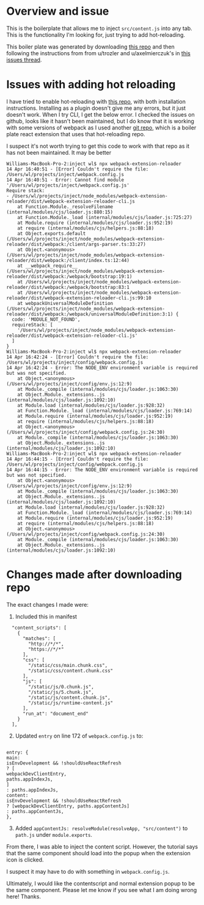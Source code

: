 # Overview and issue

This is the boilerplate that allows me to inject `src/content.js` into any tab. This is the functionality I'm looking for, just trying to add hot-reloading.

This boiler plate was generated by downloading [this repo](https://github.com/satendra02/react-chrome-extension/) and then following the instructions from from u/trozler and u/axelmierczuk's in [this issues thread](https://github.com/satendra02/react-chrome-extension/issues/2).

# Issues with adding hot reloading

I have tried to enable hot-reloading with [this repo](https://github.com/rubenspgcavalcante/webpack-extension-reloader), with both installation instructions. Installing as a plugin doesn't give me any errors, but it just doesn't work. When I try CLI, I get the below error. I checked the issues on github, looks like it hasn't been maintained, but I do know that it is working with some versions of webpack as I used another [git repo](https://github.com/willliuwillliu/chrome-ext-hot-reload), which is a boiler plate react extension that uses that hot-reloading repo.

I suspect it's not worth trying to get this code to work with that repo as it has not been maintained. It may be better

```
Williams-MacBook-Pro-2:inject wl$ npx webpack-extension-reloader
14 Apr 16:40:51 - [Error] Couldn't require the file: /Users/wl/projects/inject/webpack.config.js
14 Apr 16:40:51 - Error: Cannot find module '/Users/wl/projects/inject/webpack.config.js'
Require stack:
- /Users/wl/projects/inject/node_modules/webpack-extension-reloader/dist/webpack-extension-reloader-cli.js
    at Function.Module._resolveFilename (internal/modules/cjs/loader.js:880:15)
    at Function.Module._load (internal/modules/cjs/loader.js:725:27)
    at Module.require (internal/modules/cjs/loader.js:952:19)
    at require (internal/modules/cjs/helpers.js:88:18)
    at Object.exports.default (/Users/wl/projects/inject/node_modules/webpack-extension-reloader/dist/webpack:/client/args-parser.ts:33:27)
    at Object.<anonymous> (/Users/wl/projects/inject/node_modules/webpack-extension-reloader/dist/webpack:/client/index.ts:12:44)
    at __webpack_require__ (/Users/wl/projects/inject/node_modules/webpack-extension-reloader/dist/webpack:/webpack/bootstrap:19:1)
    at /Users/wl/projects/inject/node_modules/webpack-extension-reloader/dist/webpack:/webpack/bootstrap:83:1
    at /Users/wl/projects/inject/node_modules/webpack-extension-reloader/dist/webpack-extension-reloader-cli.js:99:10
    at webpackUniversalModuleDefinition (/Users/wl/projects/inject/node_modules/webpack-extension-reloader/dist/webpack:/webpack/universalModuleDefinition:3:1) {
  code: 'MODULE_NOT_FOUND',
  requireStack: [
    '/Users/wl/projects/inject/node_modules/webpack-extension-reloader/dist/webpack-extension-reloader-cli.js'
  ]
}
Williams-MacBook-Pro-2:inject wl$ npx webpack-extension-reloader
14 Apr 16:42:24 - [Error] Couldn't require the file: /Users/wl/projects/inject/config/webpack.config.js
14 Apr 16:42:24 - Error: The NODE_ENV environment variable is required but was not specified.
    at Object.<anonymous> (/Users/wl/projects/inject/config/env.js:12:9)
    at Module._compile (internal/modules/cjs/loader.js:1063:30)
    at Object.Module._extensions..js (internal/modules/cjs/loader.js:1092:10)
    at Module.load (internal/modules/cjs/loader.js:928:32)
    at Function.Module._load (internal/modules/cjs/loader.js:769:14)
    at Module.require (internal/modules/cjs/loader.js:952:19)
    at require (internal/modules/cjs/helpers.js:88:18)
    at Object.<anonymous> (/Users/wl/projects/inject/config/webpack.config.js:24:30)
    at Module._compile (internal/modules/cjs/loader.js:1063:30)
    at Object.Module._extensions..js (internal/modules/cjs/loader.js:1092:10)
Williams-MacBook-Pro-2:inject wl$ npx webpack-extension-reloader
14 Apr 16:44:15 - [Error] Couldn't require the file: /Users/wl/projects/inject/config/webpack.config.js
14 Apr 16:44:15 - Error: The NODE_ENV environment variable is required but was not specified.
    at Object.<anonymous> (/Users/wl/projects/inject/config/env.js:12:9)
    at Module._compile (internal/modules/cjs/loader.js:1063:30)
    at Object.Module._extensions..js (internal/modules/cjs/loader.js:1092:10)
    at Module.load (internal/modules/cjs/loader.js:928:32)
    at Function.Module._load (internal/modules/cjs/loader.js:769:14)
    at Module.require (internal/modules/cjs/loader.js:952:19)
    at require (internal/modules/cjs/helpers.js:88:18)
    at Object.<anonymous> (/Users/wl/projects/inject/config/webpack.config.js:24:30)
    at Module._compile (internal/modules/cjs/loader.js:1063:30)
    at Object.Module._extensions..js (internal/modules/cjs/loader.js:1092:10)
```

# Changes made after downloading repo

The exact changes I made were:

1. Included this in manifest

```"content_security_policy": "script-src 'self' 'sha256-NAAKFqXxfjI1LgmKrrc3nxKe0WeY4/Lkue3yXruT4OE=' 'sha256-UtdLJkZdXQ6adZtYaJY8FbnmuNwWtFQ7lkWJX2iMz8E='; object-src 'self'",
  "content_scripts": [
    {
      "matches": [
        "http://*/*",
        "https://*/*"
      ],
      "css": [
        "/static/css/main.chunk.css",
        "/static/css/content.chunk.css"
      ],
      "js": [
        "/static/js/0.chunk.js",
        "/static/js/5.chunk.js",
        "/static/js/content.chunk.js",
        "/static/js/runtime-content.js"
      ],
      "run_at": "document_end"
    }
  ],
```

2. Updated `entry` on line 172 of `webpack.config.js` to:

```

entry: {
main:
isEnvDevelopment && !shouldUseReactRefresh
? [
webpackDevClientEntry,
paths.appIndexJs,
]
: paths.appIndexJs,
content:
isEnvDevelopment && !shouldUseReactRefresh
? [webpackDevClientEntry, paths.appContentJs]
: paths.appContentJs,
},

```

3. Added `appContentJs: resolveModule(resolveApp, "src/content")` to `path.js` under `module.exports`.

From there, I was able to inject the content script. However, the tutorial says that the same component should load into the popup when the extension icon is clicked.

I suspect it may have to do with something in `webpack.config.js`.

Ultimately, I would like the contentscript and normal extension popup to be the same component. Please let me know if you see what I am doing wrong here! Thanks.

